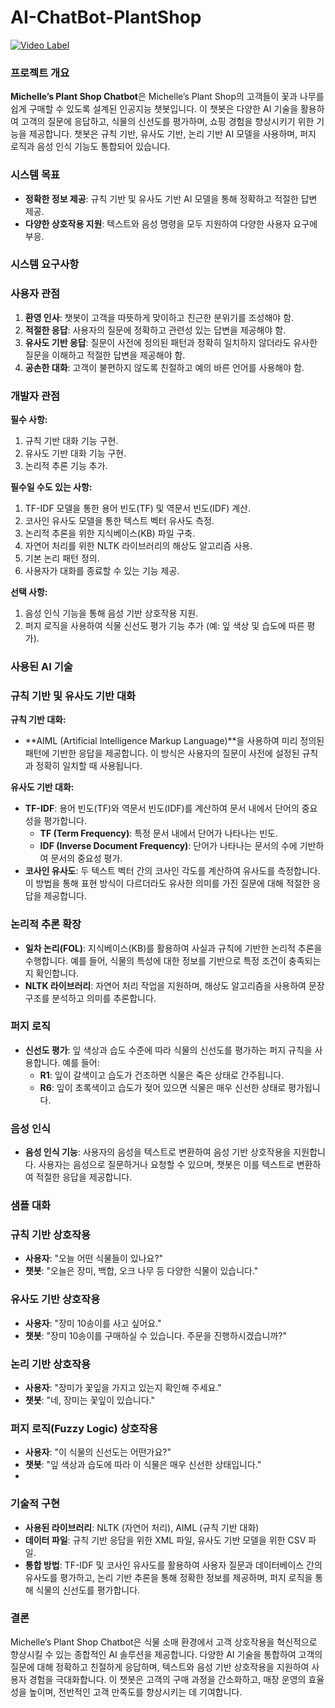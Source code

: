# AI-ChatBot-PlantShop

[![Video Label](http://img.youtube.com/vi/TkPPVdUgzrU/0.jpg)](https://youtu.be/TkPPVdUgzrU)

### 프로젝트 개요

**Michelle’s Plant Shop Chatbot**은 Michelle’s Plant Shop의 고객들이 꽃과 나무를 쉽게 구매할 수 있도록 설계된 인공지능 챗봇입니다. 이 챗봇은 다양한 AI 기술을 활용하여 고객의 질문에 응답하고, 식물의 신선도를 평가하며, 쇼핑 경험을 향상시키기 위한 기능을 제공합니다. 챗봇은 규칙 기반, 유사도 기반, 논리 기반 AI 모델을 사용하며, 퍼지 로직과 음성 인식 기능도 통합되어 있습니다.

### 시스템 목표

- **정확한 정보 제공**: 규칙 기반 및 유사도 기반 AI 모델을 통해 정확하고 적절한 답변 제공.
- **다양한 상호작용 지원**: 텍스트와 음성 명령을 모두 지원하여 다양한 사용자 요구에 부응.

### 시스템 요구사항

### 사용자 관점

1. **환영 인사**: 챗봇이 고객을 따뜻하게 맞이하고 친근한 분위기를 조성해야 함.
2. **적절한 응답**: 사용자의 질문에 정확하고 관련성 있는 답변을 제공해야 함.
3. **유사도 기반 응답**: 질문이 사전에 정의된 패턴과 정확히 일치하지 않더라도 유사한 질문을 이해하고 적절한 답변을 제공해야 함.
4. **공손한 대화**: 고객이 불편하지 않도록 친절하고 예의 바른 언어를 사용해야 함.

### 개발자 관점

**필수 사항:**

1. 규칙 기반 대화 기능 구현.
2. 유사도 기반 대화 기능 구현.
3. 논리적 추론 기능 추가.

**필수일 수도 있는 사항:**

1. TF-IDF 모델을 통한 용어 빈도(TF) 및 역문서 빈도(IDF) 계산.
2. 코사인 유사도 모델을 통한 텍스트 벡터 유사도 측정.
3. 논리적 추론을 위한 지식베이스(KB) 파일 구축.
4. 자연어 처리를 위한 NLTK 라이브러리의 해상도 알고리즘 사용.
5. 기본 논리 패턴 정의.
6. 사용자가 대화를 종료할 수 있는 기능 제공.

**선택 사항:**

1. 음성 인식 기능을 통해 음성 기반 상호작용 지원.
2. 퍼지 로직을 사용하여 식물 신선도 평가 기능 추가 (예: 잎 색상 및 습도에 따른 평가).

### 사용된 AI 기술

### 규칙 기반 및 유사도 기반 대화

**규칙 기반 대화:**

- **AIML (Artificial Intelligence Markup Language)**을 사용하여 미리 정의된 패턴에 기반한 응답을 제공합니다. 이 방식은 사용자의 질문이 사전에 설정된 규칙과 정확히 일치할 때 사용됩니다.

**유사도 기반 대화:**

- **TF-IDF**: 용어 빈도(TF)와 역문서 빈도(IDF)를 계산하여 문서 내에서 단어의 중요성을 평가합니다.
    - **TF (Term Frequency)**: 특정 문서 내에서 단어가 나타나는 빈도.
    - **IDF (Inverse Document Frequency)**: 단어가 나타나는 문서의 수에 기반하여 문서의 중요성 평가.
- **코사인 유사도**: 두 텍스트 벡터 간의 코사인 각도를 계산하여 유사도를 측정합니다. 이 방법을 통해 표현 방식이 다르더라도 유사한 의미를 가진 질문에 대해 적절한 응답을 제공합니다.

### 논리적 추론 확장

- **일차 논리(FOL)**: 지식베이스(KB)를 활용하여 사실과 규칙에 기반한 논리적 추론을 수행합니다. 예를 들어, 식물의 특성에 대한 정보를 기반으로 특정 조건이 충족되는지 확인합니다.
- **NLTK 라이브러리**: 자연어 처리 작업을 지원하며, 해상도 알고리즘을 사용하여 문장 구조를 분석하고 의미를 추론합니다.

### 퍼지 로직

- **신선도 평가**: 잎 색상과 습도 수준에 따라 식물의 신선도를 평가하는 퍼지 규칙을 사용합니다. 예를 들어:
    - **R1**: 잎이 갈색이고 습도가 건조하면 식물은 죽은 상태로 간주됩니다.
    - **R6**: 잎이 초록색이고 습도가 젖어 있으면 식물은 매우 신선한 상태로 평가됩니다.

### 음성 인식

- **음성 인식 기능**: 사용자의 음성을 텍스트로 변환하여 음성 기반 상호작용을 지원합니다. 사용자는 음성으로 질문하거나 요청할 수 있으며, 챗봇은 이를 텍스트로 변환하여 적절한 응답을 제공합니다.

### 샘플 대화

### 규칙 기반 상호작용

- **사용자**: "오늘 어떤 식물들이 있나요?"
- **챗봇**: "오늘은 장미, 백합, 오크 나무 등 다양한 식물이 있습니다."

### 유사도 기반 상호작용

- **사용자**: "장미 10송이를 사고 싶어요."
- **챗봇**: "장미 10송이를 구매하실 수 있습니다. 주문을 진행하시겠습니까?"

### 논리 기반 상호작용

- **사용자**: "장미가 꽃잎을 가지고 있는지 확인해 주세요."
- **챗봇**: "네, 장미는 꽃잎이 있습니다."

### 퍼지 로직(Fuzzy Logic) 상호작용

- **사용자**: "이 식물의 신선도는 어떤가요?"
- **챗봇**: "잎 색상과 습도에 따라 이 식물은 매우 신선한 상태입니다."
- 

### 기술적 구현

- **사용된 라이브러리**: NLTK (자연어 처리), AIML (규칙 기반 대화)
- **데이터 파일**: 규칙 기반 응답을 위한 XML 파일, 유사도 기반 모델을 위한 CSV 파일.
- **통합 방법**: TF-IDF 및 코사인 유사도를 활용하여 사용자 질문과 데이터베이스 간의 유사도를 평가하고, 논리 기반 추론을 통해 정확한 정보를 제공하며, 퍼지 로직을 통해 식물의 신선도를 평가합니다.

### 결론

Michelle’s Plant Shop Chatbot은 식물 소매 환경에서 고객 상호작용을 혁신적으로 향상시킬 수 있는 종합적인 AI 솔루션을 제공합니다. 다양한 AI 기술을 통합하여 고객의 질문에 대해 정확하고 친절하게 응답하며, 텍스트와 음성 기반 상호작용을 지원하여 사용자 경험을 극대화합니다. 이 챗봇은 고객의 구매 과정을 간소화하고, 매장 운영의 효율성을 높이며, 전반적인 고객 만족도를 향상시키는 데 기여합니다.
 
